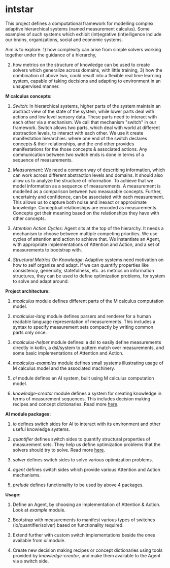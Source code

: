 # intstar

This project defines a computational framework for modelling complex adaptive hierarchical systems (named measurement
calculus). Some examples of such systems which exhibit (int)egrative (int)elligence include our brains, organizations,
social and economic systems.

Aim is to explore: 1) how complexity can arise from simple solvers working together under the guidance of a hierarchy,

2) how metrics on the structure of knowledge can be used to create solvers which generalize across domains, with little
   training, 3) how the combination of above two, could result into a flexible real time learning system, capable of
   taking decisions and adapting to environment in an unsupervised manner.

**M calculus concepts:**

1) _Switch_: In hierarchical systems, higher parts of the system maintain an abstract view of the state of the system,
   while lower parts deal with actions and low level sensory data. These parts need to interact with each other via a
   mechanism. We call that mechanism "switch" in our framework. Switch allows two parts, which deal with world at
   different abstraction levels, to interact with each other. We use it create manifestation hierarchies: where one end
   of the switch declares concepts & their relationships, and the end other provides manifestations for the those
   concepts & associated actions. Any communication between two switch ends is done in terms of a sequence of
   measurements.

2) _Measurement_: We need a common way of describing information, which can work across different abstraction levels and
   domains. It should also allow us to analyze the structure of information. To achieve that we model information as a
   sequence of measurements. A measurement is modelled as a comparison between two measurable concepts. Further,
   uncertainty and confidence, can be associated with each measurement. This allows us to capture both noise and inexact
   or approximate knowledge. Conceptual relationships are encoded as measurements. Concepts get their meaning based on
   the relationships they have with other concepts.

3) _Attention Action Cycles_: Agent sits at the top of the hierarchy. It needs a mechanism to choose between multiple
   competing priorities. We use cycles of attention and action to achieve that. We instantiate an Agent, with
   appropriate implementations of Attention and Action, and a set of measurements to bootstrap with.

4) _Structural Metrics On Knowledge_: Adaptive systems need motivation on how to self organize and adapt. If we can
   quantify properties like consistency, genericity, statefulness, etc. as metrics on information structures, they can
   be used to define optimization problems, for system to solve and adapt around.

**Project architecture:**

1) _mcalculus_ module defines different parts of the M calculus computation model.

2) _mcalculus-lang_ module defines parsers and renderer for a human readable language representation of measurements.
This includes a syntax to specify measurement sets compactly by writing common parts only once.

3) _mcalculus-helper_ module defines: a dsl to easily define measurements directly in kotlin, a dsl/system to pattern
match over measurements, and some basic implementations of Attention and Action.

4) _mcalculus-examples_ module defines small systems illustrating usage of M calculus model and the associated
   machinery.

5) _ai_ module defines an AI system, built using M calculus computation model.

6) _knowledge-creator_ module defines a system for creating knowledge in terms of measurement sequences. This includes
   decision making recipes and concept dictionaries. Read
   more [here](intstar-knowledge-creator/src/main/kotlin/intstar/kc/README.md).

**AI module packages:**

1) _io_ defines switch sides for AI to interact with its environment and other useful knowledge systems.

2) _quantifier_ defines switch sides to quantify structural properties of measurement sets. They help us define
   optimization problems that the solvers should try to solve. Read
   more [here](intstar-ai/src/main/kotlin/intstar/ai/quantifier/README.md).

3) _solver_ defines switch sides to solve various optimization problems.

4) _agent_ defines switch sides which provide various Attention and Action mechanisms.

5) _prelude_ defines functionality to be used by above 4 packages.

**Usage:**

1) Define an Agent, by choosing an implementation of Attention & Action. Look at _example_ module.

2) Bootstrap with measurements to manifest various types of switches (io/quantifier/solver) based on functionality
required.

3) Extend further with custom switch implementations beside the ones available from _ai_ module.

4) Create new decision making recipes or concept dictionaries using tools provided by _knowledge-creator_, and make them
   available to the Agent via a switch side.

